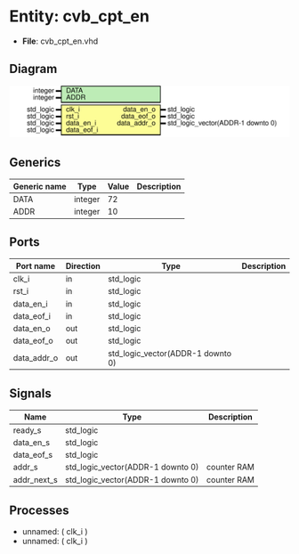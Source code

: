 # Entity: cvb_cpt_en

- **File**: cvb_cpt_en.vhd
## Diagram

![Diagram](cvb_cpt_en.svg "Diagram")
## Generics

| Generic name | Type    | Value | Description |
| ------------ | ------- | ----- | ----------- |
| DATA         | integer | 72    |             |
| ADDR         | integer | 10    |             |
## Ports

| Port name   | Direction | Type                              | Description |
| ----------- | --------- | --------------------------------- | ----------- |
| clk_i       | in        | std_logic                         |             |
| rst_i       | in        | std_logic                         |             |
| data_en_i   | in        | std_logic                         |             |
| data_eof_i  | in        | std_logic                         |             |
| data_en_o   | out       | std_logic                         |             |
| data_eof_o  | out       | std_logic                         |             |
| data_addr_o | out       | std_logic_vector(ADDR-1 downto 0) |             |
## Signals

| Name         | Type                              | Description |
| ------------ | --------------------------------- | ----------- |
| ready_s      | std_logic                         |             |
| data_en_s    | std_logic                         |             |
| data_eof_s   | std_logic                         |             |
| addr_s       | std_logic_vector(ADDR-1 downto 0) | counter RAM |
|  addr_next_s | std_logic_vector(ADDR-1 downto 0) | counter RAM |
## Processes
- unnamed: ( clk_i )
- unnamed: ( clk_i )
